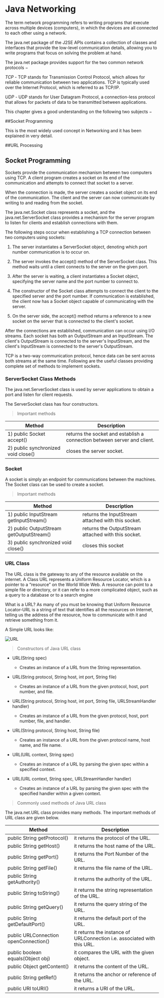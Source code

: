 # Java Networking

The term network programming refers to writing programs that execute across multiple devices (computers), in which the devices are all connected to each other using a network.

The java.net package of the J2SE APIs contains a collection of classes and interfaces that provide the low-level communication details, allowing you to write programs that focus on solving the problem at hand.

The java.net package provides support for the two common network protocols −

*TCP* - TCP stands for Transmission Control Protocol, which allows for reliable communication between two applications. TCP is typically used over the Internet Protocol, which is referred to as TCP/IP.

*UDP* - UDP stands for User Datagram Protocol, a connection-less protocol that allows for packets of data to be transmitted between applications.

This chapter gives a good understanding on the following two subjects −

##Socket Programming

This is the most widely used concept in Networking and it has been explained in very detail.

##URL Processing

## Socket Programming

Sockets provide the communication mechanism between two computers using TCP. A client program creates a socket on its end of the communication and attempts to connect that socket to a server.

When the connection is made, the server creates a socket object on its end of the communication. The client and the server can now communicate by writing to and reading from the socket.

The java.net.Socket class represents a socket, and the java.net.ServerSocket class provides a mechanism for the server program to listen for clients and establish connections with them.

The following steps occur when establishing a TCP connection between two computers using sockets:

1. The server instantiates a ServerSocket object, denoting which port number communication is to occur on.

2. The server invokes the accept() method of the ServerSocket class. This method waits until a client connects to the server on the given port.

3. After the server is waiting, a client instantiates a Socket object, specifying the server name and the port number to connect to.

4. The constructor of the Socket class attempts to connect the client to the specified server and the port number. If communication is established, the client now has a Socket object capable of communicating with the server.

5. On the server side, the accept() method returns a reference to a new socket on the server that is connected to the client's socket.

After the connections are established, communication can occur using I/O streams. Each socket has both an OutputStream and an InputStream. The client's OutputStream is connected to the server's InputStream, and the client's InputStream is connected to the server's OutputStream.

TCP is a two-way communication protocol, hence data can be sent across both streams at the same time. Following are the useful classes providing complete set of methods to implement sockets.

### ServerSocket Class Methods

The java.net.ServerSocket class is used by server applications to obtain a port and listen for client requests.

The ServerSocket class has four constructors.

>Important methods

|Method	 | Description |
|--------|-------------|
|1) public Socket accept() | returns the socket and establish a connection between server and client. |
|2) public synchronized void close() |	closes the server socket. |

### Socket 

A socket is simply an endpoint for communications between the machines. The Socket class can be used to create a socket.

>Important methods

| Method	| Description |
|-----------|-------------|
|1) public InputStream getInputStream() |	returns the InputStream attached with this socket. |
|2) public OutputStream getOutputStream() |	returns the OutputStream attached with this socket. |
|3) public synchronized void close() |	closes this socket |

### URL Class

The URL class is the gateway to any of the resource available on the internet. A Class URL represents a Uniform Resource Locator, which is a pointer to a “resource” on the World Wide Web. A resource can point to a simple file or directory, or it can refer to a more complicated object, such as a query to a database or to a search engine

What is a URL?
As many of you must be knowing that Uniform Resource Locator-URL is a string of text that identifies all the resources on Internet, telling us the address of the resource, how to communicate with it and retrieve something from it.

A Simple URL looks like:

![URL](https://media.geeksforgeeks.org/wp-content/uploads/URL-Class.png)

>Constructors of Java URL class

- URL(String spec)
	- Creates an instance of a URL from the String representation.

- URL(String protocol, String host, int port, String file)
	- Creates an instance of a URL from the given protocol, host, port number, and file.

- URL(String protocol, String host, int port, String file, URLStreamHandler handler)
	- Creates an instance of a URL from the given protocol, host, port number, file, and handler.

- URL(String protocol, String host, String file)
	- Creates an instance of a URL from the given protocol name, host name, and file name.

- URL(URL context, String spec)
	- Creates an instance of a URL by parsing the given spec within a specified context.

- URL(URL context, String spec, URLStreamHandler handler)
	- Creates an instance of a URL by parsing the given spec with the specified handler within a given context.

>Commonly used methods of Java URL class

The java.net.URL class provides many methods. The important methods of URL class are given below.

| Method |	Description |
|--------|--------------|
|public String getProtocol()	| it returns the protocol of the URL. |
|public String getHost() |	it returns the host name of the URL. |
|public String getPort() |	it returns the Port Number of the URL. |
|public String getFile() |	it returns the file name of the URL. |
|public String getAuthority() |	it returns the authority of the URL. |
|public String toString() |	it returns the string representation of the URL. |
|public String getQuery() |	it returns the query string of the URL. |
|public String getDefaultPort() |	it returns the default port of the URL. |
|public URLConnection openConnection() |	it returns the instance of URLConnection i.e. associated with this URL. |
|public boolean equals(Object obj) |	it compares the URL with the given object. |
|public Object getContent() |	it returns the content of the URL. |
|public String getRef() |	it returns the anchor or reference of the URL. |
|public URI toURI() |	it returns a URI of the URL. |
